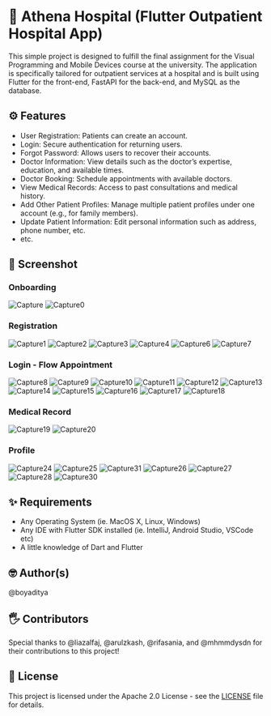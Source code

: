 # 🏥 Athena Hospital (Flutter Outpatient Hospital App)
This simple project is designed to fulfill the final assignment for the Visual Programming and Mobile Devices course at the university.
The application is specifically tailored for outpatient services at a hospital and is built using Flutter for the front-end,
FastAPI for the back-end, and MySQL as the database.

## ⚙ Features
- User Registration: Patients can create an account.
- Login: Secure authentication for returning users.
- Forgot Password: Allows users to recover their accounts.
- Doctor Information: View details such as the doctor’s expertise, education, and available times.
- Doctor Booking: Schedule appointments with available doctors.
- View Medical Records: Access to past consultations and medical history.
- Add Other Patient Profiles: Manage multiple patient profiles under one account (e.g., for family members).
- Update Patient Information: Edit personal information such as address, phone number, etc.
- etc.


## 📸 Screenshot
### Onboarding
![Capture](https://github.com/user-attachments/assets/5221c99e-9e7b-4f0c-8991-f3e3137aa237)
![Capture0](https://github.com/user-attachments/assets/d5308c59-0826-40d8-b623-c3cd2e2dcd83)

### Registration
![Capture1](https://github.com/user-attachments/assets/d5451232-f37e-4714-9e2d-33c4cec23830)
![Capture2](https://github.com/user-attachments/assets/7b88c483-b7e1-4dd5-841f-9f0962a508e2)
![Capture3](https://github.com/user-attachments/assets/cb33375c-a21b-42cb-9fb1-2b3fcdfc9029)
![Capture4](https://github.com/user-attachments/assets/9f3027bf-7464-40f7-9f62-1409064b3ce9)
![Capture6](https://github.com/user-attachments/assets/6c328587-2061-4160-a1a8-9d6acfc69cd5)
![Capture7](https://github.com/user-attachments/assets/c71e7b0f-6991-490d-9ff6-7c473b7f321c)

### Login - Flow Appointment
![Capture8](https://github.com/user-attachments/assets/2414cba0-899c-4a00-9119-a971a958cb17)
![Capture9](https://github.com/user-attachments/assets/c61bfc86-fa1a-4db6-b756-6dd8a0ac9fc5)
![Capture10](https://github.com/user-attachments/assets/265a6b3f-1731-45dd-99b5-62c4bd90e8bb)
![Capture11](https://github.com/user-attachments/assets/e4982c79-1a61-433b-ad4f-f282c051ea84)
![Capture12](https://github.com/user-attachments/assets/8e30f587-9e6e-402a-aa9c-7bd154eddf8a)
![Capture13](https://github.com/user-attachments/assets/877943cd-56a9-462e-8d12-939b13db267b)
![Capture14](https://github.com/user-attachments/assets/32484098-16f6-4a4c-a364-cb743085eba6)
![Capture15](https://github.com/user-attachments/assets/5fc6ddd6-eee0-4928-a61a-a796af6c034d)
![Capture16](https://github.com/user-attachments/assets/591248bf-2544-4530-8d9b-4437f83bbfb3)
![Capture17](https://github.com/user-attachments/assets/c608d4f4-ddf4-49d0-868e-ba1d5afbe3f1)
![Capture18](https://github.com/user-attachments/assets/09e8ac31-4502-4be3-ac8f-7f02f1af79f6)

### Medical Record
![Capture19](https://github.com/user-attachments/assets/6b701e1f-ecbc-4367-8110-ef8400950c9b)
![Capture20](https://github.com/user-attachments/assets/f4cf1f86-779b-4fea-9892-df6485cf9ffe)

### Profile
![Capture24](https://github.com/user-attachments/assets/e1ba83ce-01b8-4c41-985e-a9f85066f1d6)
![Capture25](https://github.com/user-attachments/assets/67a2ce12-f38a-4c1f-bfb0-85fb7d0a735e)
![Capture31](https://github.com/user-attachments/assets/9aede93d-a714-4257-977e-81f1788f1fbe)
![Capture26](https://github.com/user-attachments/assets/24c074f5-3cbb-46c3-b8e4-fc7da3f93ea4)
![Capture27](https://github.com/user-attachments/assets/71c0595d-7b25-442f-8138-6c7f79575c32)
![Capture28](https://github.com/user-attachments/assets/c307aa9e-3109-4a8a-87f7-9e819295a83a)
![Capture30](https://github.com/user-attachments/assets/2c9f4d64-e5f5-419b-b753-941455ad675a)

## ✨ Requirements
- Any Operating System (ie. MacOS X, Linux, Windows)
- Any IDE with Flutter SDK installed (ie. IntelliJ, Android Studio, VSCode etc)
- A little knowledge of Dart and Flutter

## 🤓 Author(s)
@boyaditya

## 🖐 Contributors
Special thanks to @liazalfaj, @arulzkash, @rifasania, and @mhmmdysdn for their contributions to this project!

## 🔖 License
This project is licensed under the Apache 2.0 License - see the [LICENSE](./LICENSE) file for details.


